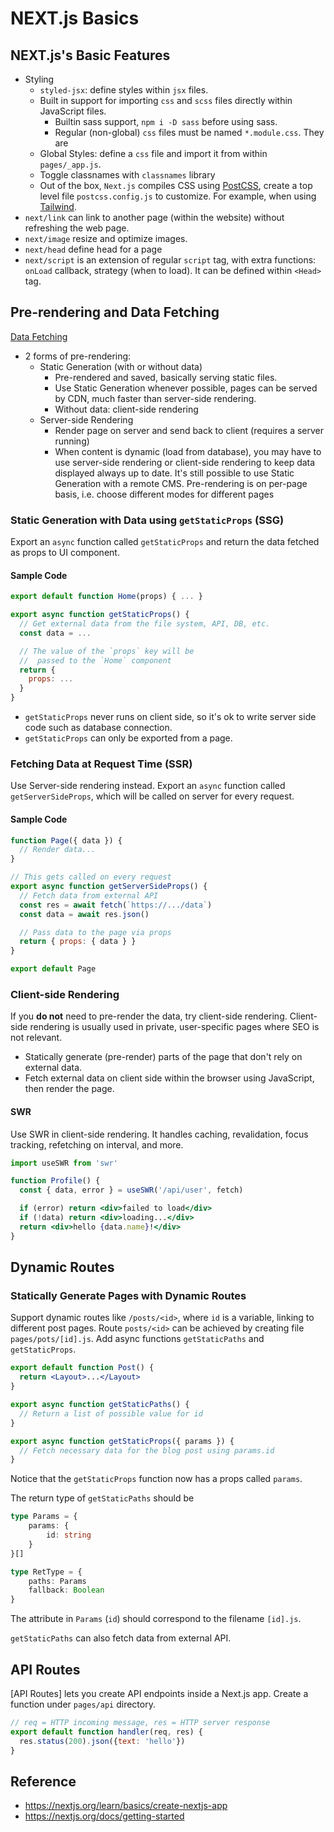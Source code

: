 # NEXT.js Basics
## NEXT.js's Basic Features
- Styling
	- `styled-jsx`: define styles within `jsx` files.
	- Built in support for importing `css` and `scss` files directly within JavaScript files.
		- Builtin sass support, `npm i -D sass` before using sass.
		- Regular (non-global) `css` files must be named `*.module.css`. They are 
	- Global Styles: define a `css` file and import it from within `pages/_app.js`.
	- Toggle classnames with `classnames` library
	- Out of the box, `Next.js` compiles CSS using [PostCSS](https://postcss.org/), create a top level file `postcss.config.js` to customize. For example, when using [Tailwind](https://tailwindcss.com/).
- `next/link` can link to another page (within the website) without refreshing the web page.
- `next/image` resize and optimize images.
- `next/head` define head for a page
- `next/script` is an extension of regular `script` tag, with extra functions: `onLoad` callback, strategy (when to load). It can be defined within `<Head>` tag.

## Pre-rendering and Data Fetching
[Data Fetching](https://nextjs.org/docs/basic-features/data-fetching/overview)
- 2 forms of pre-rendering: 
	- Static Generation (with or without data)
		- Pre-rendered and saved, basically serving static files.
		- Use Static Generation whenever possible, pages can be served by CDN, much faster than server-side rendering.
		- Without data: client-side rendering
	- Server-side Rendering
		- Render page on server and send back to client (requires a server running)
		- When content is dynamic (load from database), you may have to use server-side rendering or client-side rendering to keep data displayed always up to date. It's still possible to use Static Generation with a remote CMS.
Pre-rendering is on per-page basis, i.e. choose different modes for different pages
### Static Generation with Data using `getStaticProps` (SSG)
Export an `async` function called `getStaticProps` and return the data fetched as props to UI component.
#### Sample Code
```jsx
export default function Home(props) { ... }

export async function getStaticProps() {
  // Get external data from the file system, API, DB, etc.
  const data = ...

  // The value of the `props` key will be
  //  passed to the `Home` component
  return {
    props: ...
  }
}
```
- `getStaticProps` never runs on client side, so it's ok to write server side code such as database connection.
- `getStaticProps` can only be exported from a page.
### Fetching Data at Request Time (SSR)
Use Server-side rendering instead.
Export an `async` function called `getServerSideProps`, which will be called on server for every request.
#### Sample Code
```jsx
function Page({ data }) {
  // Render data...
}

// This gets called on every request
export async function getServerSideProps() {
  // Fetch data from external API
  const res = await fetch(`https://.../data`)
  const data = await res.json()

  // Pass data to the page via props
  return { props: { data } }
}

export default Page
```
### Client-side Rendering
If you **do not** need to pre-render the data, try client-side rendering. 
Client-side rendering is usually used in private, user-specific pages where SEO is not relevant.
- Statically generate (pre-render) parts of the page that don't rely on external data.
- Fetch external data on client side within the browser using JavaScript, then render the page.

#### SWR
Use SWR in client-side rendering. It handles caching, revalidation, focus tracking, refetching on interval, and more.
```jsx
import useSWR from 'swr'

function Profile() {
  const { data, error } = useSWR('/api/user', fetch)

  if (error) return <div>failed to load</div>
  if (!data) return <div>loading...</div>
  return <div>hello {data.name}!</div>
}
```

## Dynamic Routes
### Statically Generate Pages with Dynamic Routes
Support dynamic routes like `/posts/<id>`, where `id` is a variable, linking to different post pages. 
Route `posts/<id>` can be achieved by creating file `pages/pots/[id].js`.
Add async functions `getStaticPaths` and `getStaticProps`. 
```jsx
export default function Post() {
  return <Layout>...</Layout>
}

export async function getStaticPaths() {
  // Return a list of possible value for id
}

export async function getStaticProps({ params }) {
  // Fetch necessary data for the blog post using params.id
}
```

Notice that the `getStaticProps` function now has a props called `params`. 

The return type of `getStaticPaths` should be
```ts
type Params = {
	params: {
		id: string
	}
}[]

type RetType = {
	paths: Params
	fallback: Boolean
}
```
The attribute in `Params` (`id`) should correspond to the filename `[id].js`.

`getStaticPaths` can also fetch data from external API.

## API Routes
[API Routes] lets you create API endpoints inside a Next.js app. 
Create a function under `pages/api` directory.
```jsx
// req = HTTP incoming message, res = HTTP server response
export default function handler(req, res) {
  res.status(200).json({text: 'hello'})
}
```


## Reference
- https://nextjs.org/learn/basics/create-nextjs-app
- https://nextjs.org/docs/getting-started